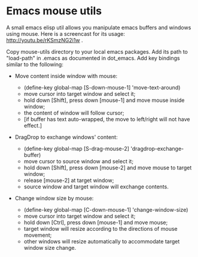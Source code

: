 Emacs mouse utils
=================

A small emacs elisp util allows you manipulate emacs buffers and windows using mouse.
Here is a screencast for its usage: http://youtu.be/rKSmzNG2i1w .

Copy mouse-utils directory to your local emacs packages. Add its path to "load-path" 
in .emacs as documented in dot_emacs. Add key bindings similar to the following:

* Move content inside window with mouse:

	* (define-key global-map [S-down-mouse-1] 'move-text-around)
	* move cursor into target window and select it; 
	* hold down [Shift], press down [mouse-1] and move mouse inside window; 
	* the content of window will follow cursor; 
	* [if buffer has text auto-wrapped, the move to left/right will not have effect.]

* DragDrop to exchange windows' content:

	* (define-key global-map [S-drag-mouse-2] 'dragdrop-exchange-buffer)
	* move cursor to source window and select it; 
	* hold down [Shift], press down [mouse-2] and move mouse to target window;
	* release [mouse-2] at target window;
	* source window and target window will exchange contents.

* Change window size by mouse:

	* (define-key global-map [C-down-mouse-1] 'change-window-size)
	* move cursor into target window and select it;
	* hold down [Ctrl], press down [mouse-1] and move mouse;
	* target window will resize according to the directions of mouse movement;
	* other windows will resize automatically to accommodate target window size change.
